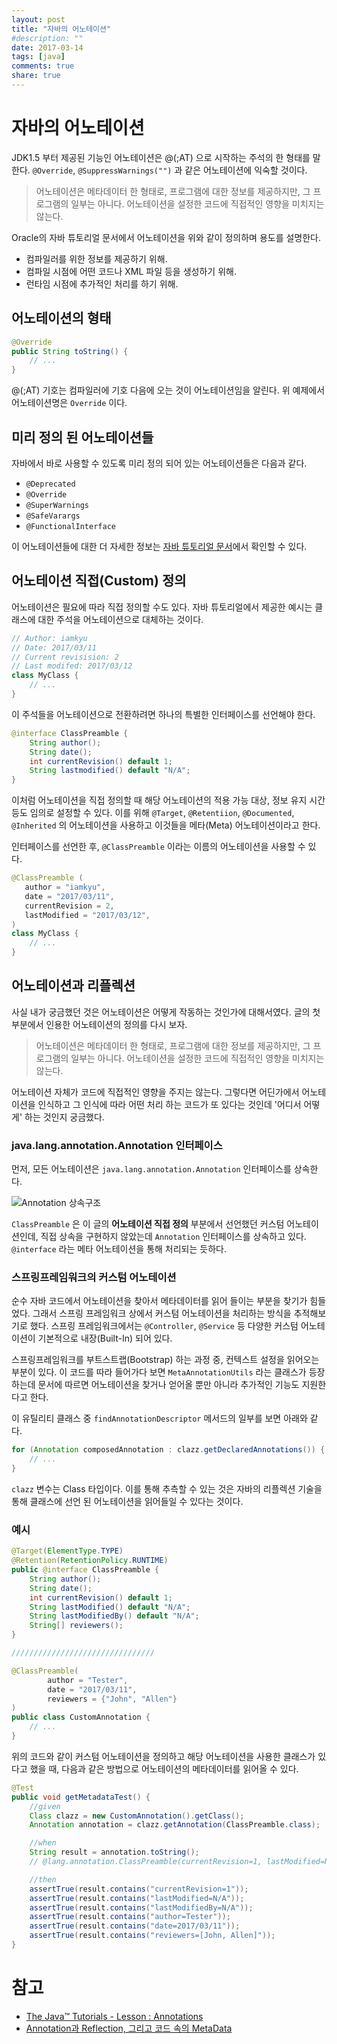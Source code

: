 ```yaml
---
layout: post
title: "자바의 어노테이션"
#description: ""
date: 2017-03-14
tags: [java]
comments: true
share: true
---
```


# 자바의 어노테이션

JDK1.5 부터 제공된 기능인 어노테이션은 @(;AT) 으로 시작하는 주석의 한 형태를 말한다. `@Override`, `@SuppressWarnings("")` 과 같은 어노테이션에 익숙할 것이다.

> 어노테이션은 메타데이터 한 형태로, 프로그램에 대한 정보를 제공하지만, 그 프로그램의 일부는 아니다. 어노테이션을 설정한 코드에 직접적인 영향을 미치지는 않는다.

Oracle의 자바 튜토리얼 문서에서 어노테이션을 위와 같이 정의하며 용도를 설명한다.

- 컴파일러를 위한 정보를 제공하기 위해.
- 컴파일 시점에 어떤 코드나 XML 파일 등을 생성하기 위해.
- 런타임 시점에 추가적인 처리를 하기 위해.



## 어노테이션의 형태

```java
@Override
public String toString() {
	// ...
}
```

@(;AT) 기호는 컴파일러에 기호 다음에 오는 것이 어노테이션임을 알린다. 위 예제에서 어노테이션명은 `Override` 이다.



## 미리 정의 된 어노테이션들

자바에서 바로 사용할 수 있도록 미리 정의 되어 있는 어노테이션들은 다음과 같다.

- `@Deprecated`
- `@Override`
- `@SuperWarnings`
- `@SafeVarargs` 
- `@FunctionalInterface`

이 어노테이션들에 대한 더 자세한 정보는 [자바 튜토리얼 문서](https://docs.oracle.com/javase/tutorial/java/annotations/predefined.html)에서 확인할 수 있다.



## 어노테이션 직접(Custom) 정의

어노테이션은 필요에 따라 직접 정의할 수도 있다. 자바 튜토리얼에서 제공한 예시는 클래스에 대한 주석을 어노테이션으로 대체하는 것이다.

```java
// Author: iamkyu
// Date: 2017/03/11
// Current revisision: 2
// Last modifed: 2017/03/12
class MyClass {
	// ...
}
```

이 주석들을 어노테이션으로 전환하려면 하나의 특별한 인터페이스를 선언해야 한다.

```java
@interface ClassPreamble {
	String author();
  	String date();
  	int currentRevision() default 1;
  	String lastmodified() default "N/A";
}
```

이처럼 어노테이션을 직접 정의할 때 해당 어노테이션의 적용 가능 대상, 정보 유지 시간 등도 임의로 설정할 수 있다. 이를 위해 `@Target`, `@Retentiion`, `@Documented`, `@Inherited` 의 어노테이션을 사용하고 이것들을 메타(Meta) 어노테이션이라고 한다.

인터페이스를 선언한 후,  `@ClassPreamble` 이라는 이름의 어노테이션을 사용할 수 있다.

```java
@ClassPreamble (
   author = "iamkyu",
   date = "2017/03/11",
   currentRevision = 2,
   lastModified = "2017/03/12",
)
class MyClass {
    // ...
}
```



## 어노테이션과 리플렉션

사실 내가 궁금했던 것은 어노테이션은 어떻게 작동하는 것인가에 대해서였다. 글의 첫 부분에서 인용한 어노테이션의 정의를 다시 보자.

> 어노테이션은 메타데이터 한 형태로, 프로그램에 대한 정보를 제공하지만, 그 프로그램의 일부는 아니다. 어노테이션을 설정한 코드에 직접적인 영향을 미치지는 않는다.

어노테이션 자체가 코드에 직접적인 영향을 주지는 않는다. 그렇다면 어딘가에서 어노테이션을 인식하고 그 인식에 따라 어떤 처리 하는 코드가 또 있다는 것인데 '어디서 어떻게' 하는 것인지 궁금했다.



###  java.lang.annotation.Annotation 인터페이스

먼저, 모든 어노테이션은 `java.lang.annotation.Annotation` 인터페이스를 상속한다. 

![Annotation 상속구조](https://lh3.googleusercontent.com/pGRX4zrbpJwpUO8Alkah9kk872gjLSyMXwDlDfe6ftNGz9b_kwJBs84euw7H8zAhlCGWNZ_gkfojc8iZ0c2CK1sp5kO0IT8eRZnFUANPHzVPbGaq0otBVbLb0KUgtIJ-VjtAYFXbpZg_OD_qFiaR5yQ7PC7EAUJJb9YILiZg6B-N2W2sfpidFt52hggD_DKnytmHhCTzW7UKXjz2PVczHiMwultFD6I_mw7tCDh-buVkiZ4m4R4vj02yrfydc_VsufnRAXGctlzMngF6tZeUhdQSkZtWsMmtcpOUlKM2jSmw4A7gLrKAOyva0SDa9CAF5hvLzBcE_we5ufssmKd_N7Et_G9cl23zC9A6v0B98a0rORF3AKuVni1Tqhg5Xua-lMTcRaKCknnWiQzA-GA4IO6b90b4339fuSKdx_geI-490k6mEq0Dz5x1LwMmiWqIuivIhaD-U3CLpQEwql5GZqNQrIOjR8Mm1rLIV9mr0HkRhLQmGuCH-YZLrcbBF8G5bZEAWmzQoxHvntY1uEBiyfTCmD55CbtgmbRlFFqM4UC7ywS-tTqLDiNu3DmtJEr1OWIQPGiXmYEdkD1fIMctYhX53ycQjTnfT7I-hJvMzxwS4Ji2NhC2=w413-h371-no)

`ClassPreamble` 은 이 글의 **어노테이션 직접 정의** 부분에서 선언했던 커스텀 어노테이션인데, 직접 상속을 구현하지 않았는데 `Annotation` 인터페이스를 상속하고 있다. `@interface` 라는 메타 어노테이션을 통해 처리되는 듯하다.



### 스프링프레임워크의 커스텀 어노테이션

순수 자바 코드에서 어노테이션을 찾아서 메타데이터를 읽어 들이는 부분을 찾기가 힘들었다. 그래서 스프링 프레임워크 상에서 커스텀 어노테이션을 처리하는 방식을 추적해보기로 했다. 스프링 프레임워크에서는 `@Controller`, `@Service` 등 다양한 커스텀 어노테이션이 기본적으로 내장(Built-In) 되어 있다.

스프링프레임워크를 부트스트랩(Bootstrap) 하는 과정 중, 컨텍스트 설정을 읽어오는 부분이 있다. 이 코드를 따라 들어가다 보면 `MetaAnnotationUtils` 라는 클래스가 등장하는데 문서에 따르면 어노테이션을 찾거나 얻어올 뿐만 아니라 추가적인 기능도 지원한다고 한다.

이 유틸리티 클래스 중 `findAnnotationDescriptor` 메서드의 일부를 보면 아래와 같다.

```java
for (Annotation composedAnnotation : clazz.getDeclaredAnnotations()) {
	// ...
}
```

`clazz` 변수는 Class 타입이다. 이를 통해 추측할 수 있는 것은 자바의 리플렉션 기술을 통해 클래스에 선언 된 어노테이션을 읽어들일 수 있다는 것이다.



### 예시

```java
@Target(ElementType.TYPE)
@Retention(RetentionPolicy.RUNTIME)
public @interface ClassPreamble {
    String author();
    String date();
    int currentRevision() default 1;
    String lastModified() default "N/A";
    String lastModifiedBy() default "N/A";
    String[] reviewers();
}

////////////////////////////////

@ClassPreamble(
        author = "Tester",
        date = "2017/03/11",
        reviewers = {"John", "Allen"}
)
public class CustomAnnotation {
	// ...
}
```

위의 코드와 같이 커스텀 어노테이션을 정의하고 해당 어노테이션을 사용한 클래스가 있다고 했을 때, 다음과 같은 방법으로 어노테이션의 메타데이터를 읽어올 수 있다.

```java
@Test
public void getMetadataTest() {
    //given
    Class clazz = new CustomAnnotation().getClass();
    Annotation annotation = clazz.getAnnotation(ClassPreamble.class);

    //when
    String result = annotation.toString();
    // @lang.annotation.ClassPreamble(currentRevision=1, lastModified=N/A, lastModifiedBy=N/A, author=Tester, date=2017/03/11, reviewers=[John, Allen])

    //then
    assertTrue(result.contains("currentRevision=1"));
    assertTrue(result.contains("lastModified=N/A"));
    assertTrue(result.contains("lastModifiedBy=N/A"));
    assertTrue(result.contains("author=Tester"));
    assertTrue(result.contains("date=2017/03/11"));
    assertTrue(result.contains("reviewers=[John, Allen]"));
}
```



# 참고

- [The Java™ Tutorials - Lesson : Annotations](https://docs.oracle.com/javase/tutorial/java/annotations)
- [Annotation과 Reflection, 그리고 코드 속의 MetaData](http://kang594.blog.me/39704853)